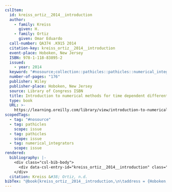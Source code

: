 ```yaml
---
cslItem:
  id: kreiss_ortiz__2014__introduction
  author:
    - family: Kreiss
      given: H.
    - family: Ortiz
      given: Omar Eduardo
  call-number: QA374 .K915 2014
  citation-key: kreiss_ortiz__2014__introduction
  event-place: Hoboken, New Jersey
  ISBN: 978-1-118-83895-2
  issued:
    - year: 2014
  keyword: "#nosource;collection::pathicles::pathicles::numerical_integrators"
  number-of-pages: "176"
  publisher: Wiley
  publisher-place: Hoboken, New Jersey
  source: Library of Congress ISBN
  title: Introduction to numerical methods for time dependent differential equations
  type: book
  URL: >-
    https://learning.oreilly.com/library/view/introduction-to-numerical/9781118838914/
scopedTags:
  - tag: "#nosource"
  - tag: pathicles
    scope: issue
  - tag: pathicles
    scope: issue
  - tag: numerical_integrators
    scope: issue
rendered:
  bibliography: |-
    <div class="csl-bib-body">
      <div data-csl-entry-id="kreiss_ortiz__2014__introduction" class="csl-entry">Kreiss, H., &#38; Ortiz, O. E. n.d.. <i>Introduction to numerical methods for time dependent differential equations</i>. Wiley. https://learning.oreilly.com/library/view/introduction-to-numerical/9781118838914/</div>
    </div>
  citation: Kreiss &#38; Ortiz, n.d.
bibTex: "@book{kreiss_ortiz__2014__introduction,\n\taddress = {Hoboken, New Jersey},\n\tauthor = {Kreiss, H. and Ortiz, Omar Eduardo},\n\tpublisher = {Wiley},\n\ttitle = {Introduction to numerical methods for time dependent differential equations},\n}\n\n"
---
```


